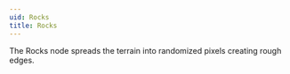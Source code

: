 ```yaml
---
uid: Rocks
title: Rocks
---
```


The Rocks node spreads the terrain into randomized pixels creating rough edges.